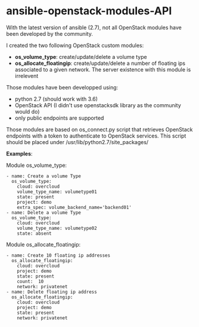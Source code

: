 # ansible-openstack-modules-API
With the latest version of ansible (2.7), not all OpenStack modules have been developed by the community.

I created the two following OpenStack custom modules:
  - __os_volume_type__: create/update/delete a volume type
  - __os_allocate_floatingip__: create/update/delete a number of floating ips associated to a given network. The server existence with this module is irrelevent

Those modules have been developped using:
  - python 2.7 (should work with 3.6)
  - OpenStack API (I didn't use openstacksdk library as the community would do)
  - only public endpoints are supported

Those modules are based on os_connect.py script that retrieves OpenStack endpoints with a token to authenticate to OpenStack services. This script should be placed under /usr/lib/python2.7/site_packages/

__Examples__:

Module os_volume_type:
```
- name: Create a volume Type
  os_volume_type:
    cloud: overcloud
    volume_type_name: volumetype01
    state: present
    project: demo
    extra_spec: volume_backend_name='backend01'
- name: Delete a volume Type
  os_volume_type:
    cloud: overcloud
    volume_type_name: volumetype02
    state: absent
```
Module os_allocate_floatingip:
```
- name: Create 10 floating ip addresses
  os_allocate_floatingip:
    cloud: overcloud
    project: demo
    state: present
    count:  10
    network: privatenet
- name: Delete floating ip address
  os_allocate_floatingip:
    cloud: overcloud
    project: demo
    state: present
    network: privatenet
```
